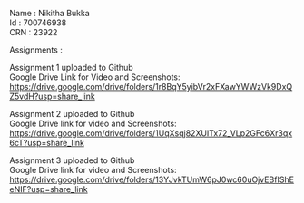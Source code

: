 Name : Nikitha Bukka <br/>
Id : 700746938<br/>
CRN : 23922<br/>

Assignments :

Assignment 1 uploaded to Github<br/>
Google Drive Link for Video and Screenshots:  https://drive.google.com/drive/folders/1r8BqY5yibVr2xFXawYWWzVk9DxQZ5vdH?usp=share_link 

Assignment 2 uploaded to Github<br/>
Google Drive link for video and Screenshots: https://drive.google.com/drive/folders/1UqXsqj82XUITx72_VLp2GFc6Xr3qx6cT?usp=share_link

Assignment 3 uploaded to Github<br/>
Google Drive link for video and Screenshots: https://drive.google.com/drive/folders/13YJvkTUmW6pJ0wc60uOjvEBfIShEeNIF?usp=share_link
